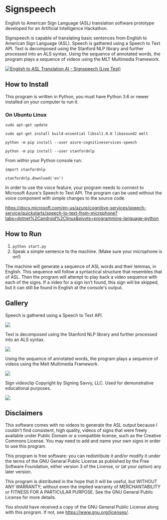 # Signspeech

English to American Sign Language (ASL) translation software prototype developed for an Artificial Intelligence Hackathon.

Signspeech is capable of translating basic sentences from English to American Sign Language (ASL). Speech is gathered using a Speech to Text API. Text is decomposed using the Stanford NLP library and further processed into an ALS syntax. Using the sequence of annotated words, the program plays a sequence of videos using the MLT Multimedia Framework.

[![English to ASL Translation AI - Signspeech (Live Test)](https://img.youtube.com/vi/DlYEgU-REjg/0.jpg)](https://youtu.be/DlYEgU-REjg)


## How to Install

This program is written in Python, you must have Python 3.6 or newer installed on your computer to run it.

### On Ubuntu Linux

`sudo apt-get update`

`sudo apt-get install build-essential libssl1.0.0 libasound2 melt`

`python -m pip install --user azure-cognitiveservices-speech`

`python -m pip install --user stanfordnlp`

From within your Python console run:

`import stanfordnlp`

`stanfordnlp.download('en')`

In order to use the voice feature, your program needs to connect to Microsoft Azure's Speech to Text API. The program can be used without the voice component with simple changes to the source code.

https://docs.microsoft.com/en-us/azure/cognitive-services/speech-service/quickstarts/speech-to-text-from-microphone?tabs=dotnet%2Candroid%2Clinux&pivots=programming-language-python

## How to Run

1. `python start.py`
2. Speak a simple sentence to the machine. (Make sure your microphone is on!)

The machine will generate a sequence of ASL words and their lemmas, in English. This sequence will follow a syntactical structure that resembles that of ASL. Then the program will attempt to play back a video sequence with each of the signs. If a video for a sign isn't found, this sign will be skipped, but it can still be found in English at the console's output.

## Gallery

Speech is gathered using a Speech to Text API.

![](https://imaginary.tech/wp-content/uploads/sites/4/2019/11/1.png)

Text is decomposed using the Stanford NLP library and further processed into an ALS syntax.

![](https://imaginary.tech/wp-content/uploads/sites/4/2019/11/2.png)

Using the sequence of annotated words, the program plays a sequence of videos using the Melt Multimedia Framework.

![](https://imaginary.tech/wp-content/uploads/sites/4/2019/11/3.png)

Sign videoclip Copyright by Signing Savvy, LLC. Used for demonstrative educational purposes.

![](https://imaginary.tech/wp-content/uploads/sites/4/2019/11/4.png)

## Disclaimers

This software comes with no videos to generate the ASL output because I couldn't find consistent, high quality, videos of signs that were freely available under Public Domain or a compatible license, such as the Creative Commons License. You may need to add and name your own signs in order to use this program.

This program is free software: you can redistribute it and/or modify
it under the terms of the GNU General Public License as published by
the Free Software Foundation, either version 3 of the License, or
(at your option) any later version.

This program is distributed in the hope that it will be useful,
but WITHOUT ANY WARRANTY; without even the implied warranty of
MERCHANTABILITY or FITNESS FOR A PARTICULAR PURPOSE.  See the
GNU General Public License for more details.

You should have received a copy of the GNU General Public License
along with this program.  If not, see <https://www.gnu.org/licenses/>.
